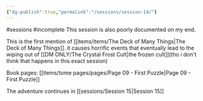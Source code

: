 ```yaml
---
{"dg-publish":true,"permalink":"/sessions/session-14/"}
---
```


#sessions #incomplete
This session is also poorly documented on my end.

This is the first mention of [[items/items/The Deck of Many Things\|The Deck of Many Things]]. it causes horrific events that eventually lead to the wiping out of [[DM ONLY/The Crystal Frost Cult\|the frozen cult]](tho i don't think that happens in this exact session)

Book pages: [[items/tome pages/pages/Page 09 - First Puzzle\|Page 09 - First Puzzle]]

The adventure continues in [[sessions/Session 15\|Session 15]]